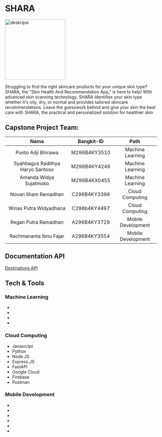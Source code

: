 
# SHARA
<img src="https://drive.google.com/uc?export=view&id=12U-dgsjAsdHBaGilrbtjFa9MaUPpPODA" alt="deskripsi" width="200" height="200">

Struggling to find the right skincare products for your unique skin type? SHARA, the "Skin Health And Recommendation App," is here to help! With advanced skin scanning technology, SHARA identifies your skin type whether it's oily, dry, or normal and provides tailored skincare recommendations. Leave the guesswork behind and give your skin the best care with SHARA, the practical and personalized solution for healthier skin

## Capstone Project Team: 
|          Nama         | Bangkit-ID |       Path       |
|:---------------------:|:----------:|:----------------:|
|  Punto Adji Bhirawa  |  M296B4KY3510  | Machine Learning |
|  Syahbagus Radithya Haryo Santoso  |  M296B4KY4246  | Machine Learning |
|  Amanda Widya Sujatmoko  |  M296B4KX0455  | Machine Learning |
|   Novan Ilham Ramadhan    |  C296B4KY3399  |  Cloud Computing |
|  Winas Putra Widyadhana  |  C296b4KY4497  |  Cloud Computing |
|   Regan Putra Ramadhan     |  A296B4KY3729  |      Mobile Development     |
|    Rachmananta Ibnu Fajar      |  A296B4KY3554  |      Mobile Development     |

## Documentation API
[Destinations API](https://documenter.getpostman.com/view/39648974/2sAYBYeUvp#f9d45993-3186-4df4-a971-51d4ab5871c3)

## Tech & Tools
### Machine Learning
-
-
-
-

### Cloud Computing
- Javascript
- Python
- Node.JS
- Express.JS
- FastAPI
- Google Cloud
- Firebase
- Postman

### Mobile Development
-
-
-
-
-
-
